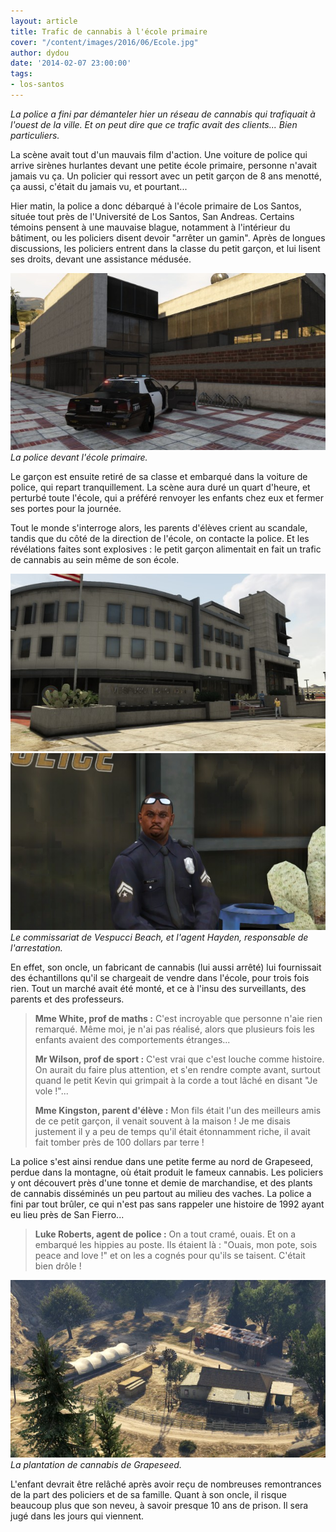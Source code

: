 ```yaml
---
layout: article
title: Trafic de cannabis à l'école primaire
cover: "/content/images/2016/06/Ecole.jpg"
author: dydou
date: '2014-02-07 23:00:00'
tags:
- los-santos
---
```


_La police a fini par démanteler hier un réseau de cannabis qui trafiquait à l'ouest de la ville. Et on peut dire que ce trafic avait des clients... Bien particuliers._

La scène avait tout d'un mauvais film d'action. Une voiture de police qui arrive sirènes hurlantes devant une petite école primaire, personne n'avait jamais vu ça. Un policier qui ressort avec un petit garçon de 8 ans menotté, ça aussi, c'était du jamais vu, et pourtant...

Hier matin, la police a donc débarqué à l'école primaire de Los Santos, située tout près de l'Université de Los Santos, San Andreas. Certains témoins pensent à une mauvaise blague, notamment à l'intérieur du bâtiment, ou les policiers disent devoir "arrêter un gamin". Après de longues discussions, les policiers entrent dans la classe du petit garçon, et lui lisent ses droits, devant une assistance médusée.

![La police devant l'école primaire.](/content/images/2016/06/Ecole2.jpg)
_La police devant l'école primaire._

Le garçon est ensuite retiré de sa classe et embarqué dans la voiture de police, qui repart tranquillement. La scène aura duré un quart d'heure, et perturbé toute l'école, qui a préféré renvoyer les enfants chez eux et fermer ses portes pour la journée.

Tout le monde s'interroge alors, les parents d'élèves crient au scandale, tandis que du côté de la direction de l'école, on contacte la police. Et les révélations faites sont explosives : le petit garçon alimentait en fait un trafic de cannabis au sein même de son école.

![](/content/images/2016/06/Ecole3.jpg)
![Le commissariat de Vespucci Beach, et l'agent Hayden, responsable de l'arrestation.](/content/images/2016/06/Ecole4.jpg)
_Le commissariat de Vespucci Beach, et l'agent Hayden, responsable de l'arrestation._

En effet, son oncle, un fabricant de cannabis (lui aussi arrêté) lui fournissait des échantillons qu'il se chargeait de vendre dans l'école, pour trois fois rien. Tout un marché avait été monté, et ce à l'insu des surveillants, des parents et des professeurs.

> **Mme White, prof de maths :** C'est incroyable que personne n'aie rien remarqué. Même moi, je n'ai pas réalisé, alors que plusieurs fois les enfants avaient des comportements étranges...
> 
> **Mr Wilson, prof de sport :** C'est vrai que c'est louche comme histoire. On aurait du faire plus attention, et s'en rendre compte avant, surtout quand le petit Kevin qui grimpait à la corde a tout lâché en disant "Je vole !"...
> 
> **Mme Kingston, parent d'élève :** Mon fils était l'un des meilleurs amis de ce petit garçon, il venait souvent à la maison ! Je me disais justement il y a peu de temps qu'il était étonnamment riche, il avait fait tomber près de 100 dollars par terre !

La police s'est ainsi rendue dans une petite ferme au nord de Grapeseed, perdue dans la montagne, où était produit le fameux cannabis. Les policiers y ont découvert près d'une tonne et demie de marchandise, et des plants de cannabis disséminés un peu partout au milieu des vaches. La police a fini par tout brûler, ce qui n'est pas sans rappeler une histoire de 1992 ayant eu lieu près de San Fierro...

> **Luke Roberts, agent de police :** On a tout cramé, ouais. Et on a embarqué les hippies au poste. Ils étaient là : "Ouais, mon pote, sois peace and love !" et on les a cognés pour qu'ils se taisent. C'était bien drôle !

![La plantation de cannabis de Grapeseed.](/content/images/2016/06/Ecole5.jpg)
_La plantation de cannabis de Grapeseed._

L'enfant devrait être relâché après avoir reçu de nombreuses remontrances de la part des policiers et de sa famille. Quant à son oncle, il risque beaucoup plus que son neveu, à savoir presque 10 ans de prison. Il sera jugé dans les jours qui viennent.

<!--kg-card-end: markdown-->
